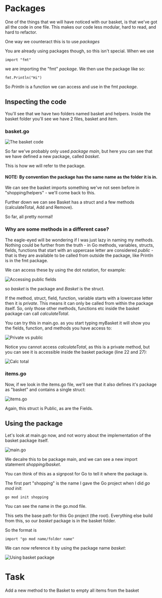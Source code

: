 # Packages

One of the things that we will have noticed with our basket, is that we've got all the code in one file. This makes our code less modular, hard to read, and hard to refactor.

One way we counteract this is to use *packages*

You are already using packages though, so this isn't special. When we use 

```import "fmt"```

we are importing the "fmt" *package*. We then use the package like so:

```fmt.Println("Hi")```

So *Println* is a function we can access and use in the fmt *package*.

## Inspecting the code

You'll see that we have two folders named basket and helpers. Inside the basket folder you'll see we have 2 files, basket and item.

### basket.go

![The basket code](images/basket.png)

So far we've probably only used *package main*, but here you can see that we have defined a new package, called *basket*.

This is how we will refer to the package. 

#### NOTE: By convention the package has the same name as the folder it is in.

We can see the basket imports something we've not seen before in "shopping/helpers" - we'll come back to this.

Further down we can see Basket has a struct and a few methods (calculateTotal, Add and Remove).


So far, all pretty normal!

### Why are some methods in a different case?

The eagle-eyed will be wondering if I was just lazy in naming my methods. Nothing could be further from the truth - in Go methods, variables, structs, fields, functions that start with an uppercase letter are considered *public* - that is they are available to be called from outside the package, like Println is in the fmt package.

We can access these by using the dot notation, for example:

![Accessing public fields](images/accessing.png)

so *basket* is the package and *Basket* is the struct.

If the method, struct, field, function, variable starts with a lowercase letter then it is *private*. This means it can only be called from within the package itself. So, only those other methods, functions etc inside the basket package can call *calculateTotal*.

You can try this in main.go. as you start typing myBasket it will show you the fields, function, and methods you have access to:

![Private vs public](images/privatepublic.png)

Notice you cannot access *calculateTotal*, as this is a private method, but you can see it is accessible inside the basket package (line 22 and 27):

![Calc total](images/calctotal.png)

### items.go

Now, if we look in the items.go file, we'll see that it also defines it's package as "basket" and contains a single struct:

![items.go](images/items.png)

Again, this struct is Public, as are the Fields.

## Using the package

Let's look at main.go now, and not worry about the implementation of the basket package itself.

![main.go](images/main.png)

We decalre this to be package main, and we can see a new import statement *shopping/basket*.

You can think of this as a signpost for Go to tell it where the package is.

The first part "shopping" is the name I gave the Go project when I did *go mod init*:

```go mod init shopping```

You can see the name in the go.mod file.

This sets the base path for this Go project (the root). Everything else build from this, so our *basket* package is in the basket folder.

So the format is 

```import "go mod name/folder name"```

We can now reference it by using the package name *basket*:

![Using basket package](images/initbasket.png)

# Task

Add a new method to the Basket to empty all items from the basket